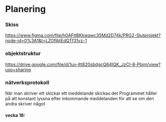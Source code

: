 # Planering

### Skiss 
https://www.figma.com/file/h0AFltBKkwawc35Md2D74k/PRG2-Slutprojekt?node-id=0%3A1&t=LZOfibtEdQTf31vz-1

### objektstruktur

https://drive.google.com/file/d/1uv-Itt820sbdgcQ64lQK_JzCI-8-Pbjm/view?usp=sharing

### nätverksprotokoll
När man skriver ett skickar ett meddelande skickas det
Programmet håller på att konstant lyssna efter inkommande meddelanden för att se om den andra skriver något


#### vecka 18:
